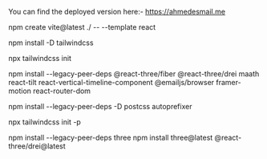 You can find the deployed version here:-
https://ahmedesmail.me

<!--  -->
npm create vite@latest ./ -- --template react

npm install -D tailwindcss

npx tailwindcss init 

npm install --legacy-peer-deps @react-three/fiber @react-three/drei maath react-tilt react-vertical-timeline-component @emailjs/browser framer-motion react-router-dom

npm install --legacy-peer-deps -D postcss autoprefixer

npx tailwindcss init -p

<!-- For Computer 3D image -->
npm install --legacy-peer-deps three <!-- Didn't work-->
npm install three@latest @react-three/drei@latest <!-- This one worked -->

<!-- And I commited the .env on purpose, I mean whoops.. -->



